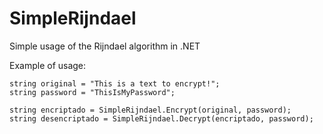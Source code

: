 # SimpleRijndael
 Simple usage of the Rijndael algorithm in .NET

Example of usage:

```
string original = "This is a text to encrypt!";
string password = "ThisIsMyPassword";

string encriptado = SimpleRijndael.Encrypt(original, password);
string desencriptado = SimpleRijndael.Decrypt(encriptado, password);
```
